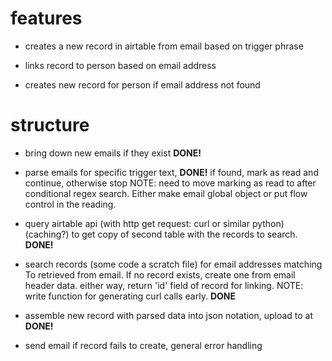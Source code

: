 # features
* creates a new record in airtable from email based on trigger phrase

* links record to person based on email address

* creates new record for person if email address not found

# structure
* bring down new emails if they exist __DONE!__
* parse emails for specific trigger text, __DONE!__ if found, mark as read and continue,
  otherwise stop NOTE: need to move marking as read to after conditional regex
  search. Either make email global object or put flow control in the reading.

* query airtable api (with http get request: curl or similar python)
  (caching?) to get copy of second table with the records to search. __DONE!__

* search records (some code a scratch file) for email addresses matching To
  retrieved from email. If no record exists, create one from email header
  data. either way, return 'id' field of record for linking. NOTE: write
  function for generating curl calls early. __DONE__

* assemble new record with parsed data into json notation, upload to
  at __DONE!__

* send email if record fails to create, general error handling



